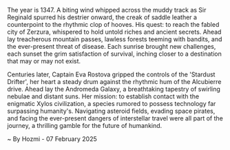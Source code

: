 
The year is 1347.  A biting wind whipped across the muddy track as Sir Reginald spurred his destrier onward, the creak of saddle leather a counterpoint to the rhythmic clop of hooves.  His quest: to reach the fabled city of Zerzura, whispered to hold untold riches and ancient secrets.  Ahead lay treacherous mountain passes, lawless forests teeming with bandits, and the ever-present threat of disease.  Each sunrise brought new challenges, each sunset the grim satisfaction of survival, inching closer to a destination that may or may not exist.


Centuries later, Captain Eva Rostova gripped the controls of the 'Stardust Drifter', her heart a steady drum against the rhythmic hum of the Alcubierre drive.  Ahead lay the Andromeda Galaxy, a breathtaking tapestry of swirling nebulae and distant suns.  Her mission: to establish contact with the enigmatic Xylos civilization, a species rumored to possess technology far surpassing humanity's.  Navigating asteroid fields, evading space pirates, and facing the ever-present dangers of interstellar travel were all part of the journey, a thrilling gamble for the future of humankind.

~ By Hozmi - 07 February 2025

